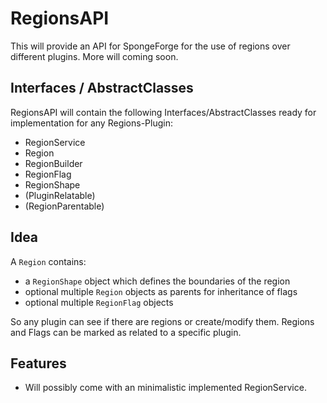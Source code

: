 # RegionsAPI
This will provide an API for SpongeForge for the use of regions over different plugins. More will coming soon.

## Interfaces / AbstractClasses
RegionsAPI will contain the following Interfaces/AbstractClasses ready for implementation for any Regions-Plugin:
  * RegionService
  * Region
  * RegionBuilder
  * RegionFlag
  * RegionShape
  * (PluginRelatable)
  * (RegionParentable)

## Idea
A `Region` contains:
 * a `RegionShape` object which defines the boundaries of the region
 * optional multiple `Region` objects as parents for inheritance of flags
 * optional multiple `RegionFlag` objects


So any plugin can see if there are regions or create/modify them. Regions and Flags can be marked as related to a specific plugin.

## Features
 * Will possibly come with an minimalistic implemented RegionService.
 
